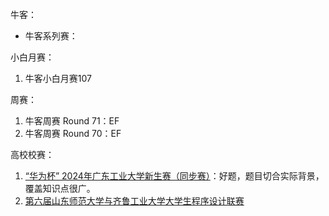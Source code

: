 

牛客：

- 牛客系列赛：

小白月赛：

1. 牛客小白月赛107

周赛：

1. 牛客周赛 Round 71：EF
2. 牛客周赛 Round 70：EF



高校校赛：
1. [“华为杯” 2024年广东工业大学新生赛（同步赛）](https://ac.nowcoder.com/acm/contest/97666)：好题，题目切合实际背景，覆盖知识点很广。
2. [第六届山东师范大学与齐鲁工业大学大学生程序设计联赛](https://ac.nowcoder.com/acm/contest/97908)



